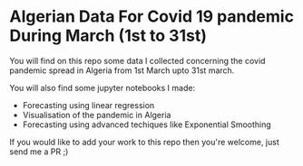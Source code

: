 # Algerian Data For Covid 19 pandemic During March (1st to 31st)

You will find on this repo some data I collected concerning the covid pandemic spread in Algeria from 1st March upto 31st march.

You will also find some jupyter notebooks I made: 
  - Forecasting using linear regression
  - Visualisation of the pandemic in Algeria
  - Forecasting using advanced techiques like Exponential Smoothing
 
 If you would like to add your work to this repo then you're welcome, just send me a PR  ;) 
